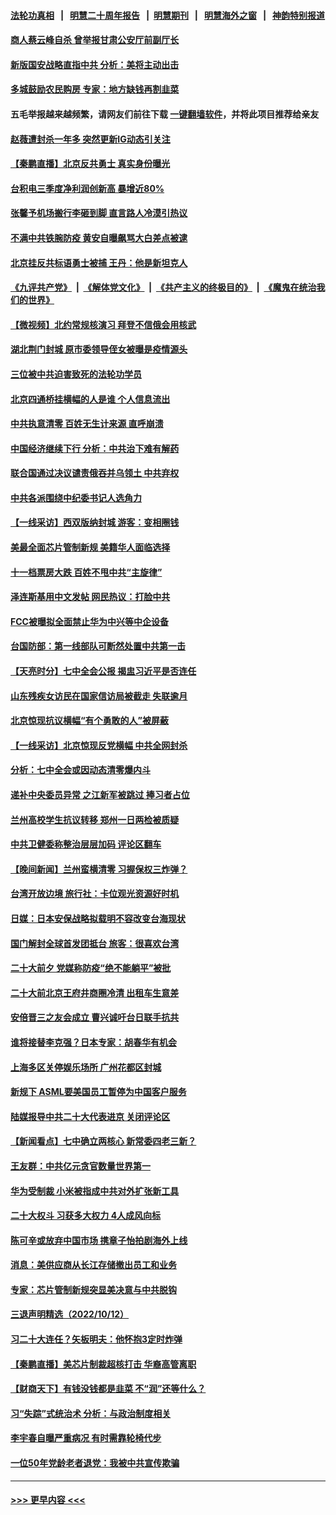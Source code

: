 #### [法轮功真相](https://github.com/gfw-breaker/truth/blob/master/README.md?t=0) &nbsp;&nbsp;|&nbsp;&nbsp; [明慧二十周年报告](https://github.com/gfw-breaker/mh-reports/blob/master/README.md?t=0) &nbsp;&nbsp;|&nbsp;&nbsp;[明慧期刊](https://github.com/gfw-breaker/mh-qikan) &nbsp;&nbsp;|&nbsp;&nbsp; [明慧海外之窗](https://github.com/gfw-breaker/mh-news/blob/master/README.md?t=0) &nbsp;&nbsp;|&nbsp;&nbsp; [神韵特别报道](https://github.com/gfw-breaker/mh-news/blob/master/shenyun.md?t=0)
#### [商人蔡云峰自杀 曾举报甘肃公安厅前副厅长](../pages/nsc413/n13844990.md?t=10141401) 
#### [新版国安战略直指中共 分析：美将主动出击](../pages/nsc413/n13844931.md?t=10141401) 
#### [多城鼓励农民购房 专家：地方缺钱再割韭菜](../pages/nsc413/n13844904.md?t=10141401) 
#### 五毛举报越来越频繁，请网友们前往下载 [一键翻墙软件](https://github.com/gfw-breaker/ssr-accounts)，并将此项目推荐给亲友
#### [赵薇遭封杀一年多 突然更新IG动态引关注](../pages/nsc413/n13844875.md?t=10141401) 
#### [【秦鹏直播】北京反共勇士 真实身份曝光](../pages/nsc413/n13844713.md?t=10141401) 
#### [台积电三季度净利润创新高 暴增近80%](../pages/nsc413/n13844867.md?t=10141401) 
#### [张馨予机场搬行李砸到脚 直言路人冷漠引热议](../pages/nsc413/n13844821.md?t=10141401) 
#### [不满中共铁腕防疫 黄安自曝飙骂大白差点被逮](../pages/nsc413/n13844860.md?t=10141401) 
#### [北京挂反共标语勇士被捕 王丹：他是新坦克人](../pages/nsc413/n13844777.md?t=10141401) 
#### [《九评共产党》](https://github.com/begood0513/9ping.md/blob/master/README.md) &nbsp;|&nbsp; [《解体党文化》](../../../../jtdwh.md/blob/master/README.md)  &nbsp;|&nbsp; [《共产主义的终极目的》](../../../../gczydzjmd.md/blob/master/README.md) &nbsp;|&nbsp; [《魔鬼在统治我们的世界》](../../../../mgztzwmdsj.md/blob/master/README.md) 
#### [【微视频】北约常规核演习 拜登不信俄会用核武](../pages/nsc413/n13844097.md?t=10141401) 
#### [湖北荆门封城 原市委领导侄女被曝是疫情源头](../pages/nsc413/n13844818.md?t=10141401) 
#### [三位被中共迫害致死的法轮功学员](../pages/nsc413/n13843974.md?t=10141401) 
#### [北京四通桥挂横幅的人是谁 个人信息流出](../pages/nsc413/n13844816.md?t=10141401) 
#### [中共执意清零 百姓无生计来源 直呼崩溃](../pages/nsc413/n13844738.md?t=10141401) 
#### [中国经济继续下行 分析：中共治下难有解药](../pages/nsc413/n13844331.md?t=10141401) 
#### [联合国通过决议谴责俄吞并乌领土 中共弃权](../pages/nsc413/n13844742.md?t=10141401) 
#### [中共各派围绕中纪委书记人选角力](../pages/nsc413/n13844330.md?t=10141401) 
#### [【一线采访】西双版纳封城 游客：变相圈钱](../pages/nsc413/n13844525.md?t=10141401) 
#### [美最全面芯片管制新规 美籍华人面临选择](../pages/nsc413/n13844763.md?t=10141401) 
#### [十一档票房大跌 百姓不甩中共“主旋律”](../pages/nsc413/n13844332.md?t=10141401) 
#### [泽连斯基用中文发帖 网民热议：打脸中共](../pages/nsc413/n13844723.md?t=10141401) 
#### [FCC被曝拟全面禁止华为中兴等中企设备](../pages/nsc413/n13844686.md?t=10141401) 
#### [台国防部：第一线部队可断然处置中共第一击](../pages/nsc413/n13844637.md?t=10141401) 
#### [【天亮时分】七中全会公报 揭盅习近平是否连任](../pages/nsc413/n13844697.md?t=10141401) 
#### [山东残疾女访民在国家信访局被截走 失联逾月](../pages/nsc413/n13844642.md?t=10141401) 
#### [北京惊现抗议横幅“有个勇敢的人”被屏蔽](../pages/nsc413/n13844650.md?t=10141401) 
#### [【一线采访】北京惊现反党横幅 中共全网封杀](../pages/nsc413/n13844506.md?t=10141401) 
#### [分析：七中全会或因动态清零爆内斗](../pages/nsc413/n13844398.md?t=10141401) 
#### [递补中央委员异常 之江新军被跳过 捧习者占位](../pages/nsc413/n13844507.md?t=10141401) 
#### [兰州高校学生抗议转移 郑州一日两检被质疑](../pages/nsc413/n13844287.md?t=10141401) 
#### [中共卫健委称整治层层加码 评论区翻车](../pages/nsc413/n13844481.md?t=10141401) 
#### [【晚间新闻】兰州蛮横清零 习握保权三炸弹？](../pages/nsc413/n13844470.md?t=10141401) 
#### [台湾开放边境 旅行社：卡位观光资源好时机](../pages/nsc413/n13844392.md?t=10141401) 
#### [日媒：日本安保战略拟载明不容改变台海现状](../pages/nsc413/n13844366.md?t=10141401) 
#### [国门解封全球首发团抵台 旅客：很喜欢台湾](../pages/nsc413/n13844338.md?t=10141401) 
#### [二十大前夕 党媒称防疫“绝不能躺平”被批](../pages/nsc413/n13843331.md?t=10141401) 
#### [二十大前北京王府井商圈冷清 出租车生意差](../pages/nsc413/n13844308.md?t=10141401) 
#### [安倍晋三之友会成立 曹兴诚吁台日联手抗共](../pages/nsc413/n13844164.md?t=10141401) 
#### [谁将接替李克强？日本专家：胡春华有机会](../pages/nsc413/n13844060.md?t=10141401) 
#### [上海多区关停娱乐场所 广州花都区封城](../pages/nsc413/n13844165.md?t=10141401) 
#### [新规下 ASML要美国员工暂停为中国客户服务](../pages/nsc413/n13844245.md?t=10141401) 
#### [陆媒报导中共二十大代表进京  关闭评论区](../pages/nsc413/n13844272.md?t=10141401) 
#### [【新闻看点】七中确立两核心 新常委四老三新？](../pages/nsc413/n13844084.md?t=10141401) 
#### [王友群：中共亿元贪官数量世界第一](../pages/nsc413/n13844182.md?t=10141401) 
#### [华为受制裁 小米被指成中共对外扩张新工具](../pages/nsc413/n13844067.md?t=10141401) 
#### [二十大权斗 习获多大权力 4人成风向标](../pages/nsc413/n13844080.md?t=10141401) 
#### [陈可辛或放弃中国市场 携章子怡拍剧海外上线](../pages/nsc413/n13844102.md?t=10141401) 
#### [消息：美供应商从长江存储撤出员工和业务](../pages/nsc413/n13844051.md?t=10141401) 
#### [专家：芯片管制新规突显美决意与中共脱钩](../pages/nsc413/n13844063.md?t=10141401) 
#### [三退声明精选（2022/10/12）](../pages/nsc413/n13844113.md?t=10141401) 
#### [习二十大连任？矢板明夫：他怀抱3定时炸弹](../pages/nsc413/n13843975.md?t=10141401) 
#### [【秦鹏直播】美芯片制裁超核打击 华裔高管离职](../pages/nsc413/n13843939.md?t=10141401) 
#### [【财商天下】有钱没钱都是韭菜 不“润”还等什么？](../pages/nsc413/n13844028.md?t=10141401) 
#### [习“失踪”式统治术 分析：与政治制度相关](../pages/nsc413/n13843806.md?t=10141401) 
#### [李宇春自曝严重病况 有时需靠轮椅代步](../pages/nsc413/n13844046.md?t=10141401) 
#### [一位50年党龄老者退党：我被中共宣传欺骗](../pages/nsc413/n13843262.md?t=10141401) 

----
#### [ >>> 更早内容 <<< ](../indexes/nsc413-earlier.md)
